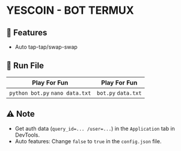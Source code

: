 # YESCOIN - BOT TERMUX
## 🌟 Features

- Auto tap-tap/swap-swap

## 🚀 Run File

| Play For Fun                   | Play For Fun   |
| -------------------------------- | ------------------- |
| `python bot.py` `nano data.txt` | `bot.py` `data.txt` |

## ⚠️ Note

- Get auth data (`query_id=... /user=...`) in the `Application` tab in DevTools.
- Auto features: Change `false` to `true` in the `config.json` file.

